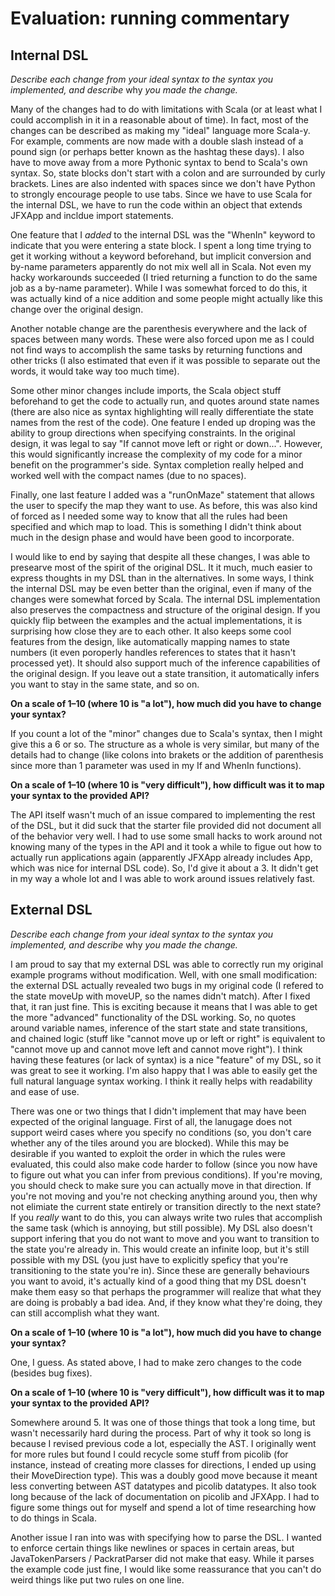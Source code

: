 # Evaluation: running commentary

## Internal DSL

_Describe each change from your ideal syntax to the syntax you implemented, and
describe_ why _you made the change._

Many of the changes had to do with limitations with Scala (or at least what I could accomplish in it in a reasonable about of time). In fact, most of the changes can be described as making my "ideal" language more Scala-y. For example, comments are now made with a double slash instead of a pound sign (or perhaps better known as the hashtag these days). I also have to move away from a more Pythonic syntax to bend to Scala's own syntax. So, state blocks don't start with a colon and are surrounded by curly brackets. Lines are also indented with spaces since we don't have Python to strongly encourage people to use tabs. Since we have to use Scala for the internal DSL, we have to run the code within an object that extends JFXApp and incldue import statements.

One feature that I _added_ to the internal DSL was the "WhenIn" keyword to indicate that you were entering a state block. I spent a long time trying to get it working without a keyword beforehand, but implicit conversion and by-name parameters apparently do not mix well all in Scala. Not even my hacky workarounds succeeded (I tried returning a function to do the same job as a by-name parameter). While I was somewhat forced to do this, it was actually kind of a nice addition and some people might actually like this change over the original design.

Another notable change are the parenthesis everywhere and the lack of spaces between many words. These were also forced upon me as I could not find ways to accomplish the same tasks by returning functions and other tricks (I also estimated that even if it was possible to separate out the words, it would take way too much time).

Some other minor changes include imports, the Scala object stuff beforehand to get the code to actually run, and quotes around state names (there are also nice as syntax highlighting will really differentiate the state names from the rest of the code). One feature I ended up droping was the ability to group directions when specifying constraints. In the original design, it was legal to say "If cannot move left or right or down...". However, this would significantly increase the complexity of my code for a minor benefit on the programmer's side. Syntax completion really helped and worked well with the compact names (due to no spaces).

Finally, one last feature I added was a "runOnMaze" statement that allows the user to specify the map they want to use. As before, this was also kind of forced as I needed some way to know that all the rules had been specified and which map to load. This is something I didn't think about much in the design phase and would have been good to incorporate.

I would like to end by saying that despite all these changes, I was able to presearve most of the spirit of the original DSL. It it much, much easier to express thoughts in my DSL than in the alternatives. In some ways, I think the internal DSL may be even better than the original, even if many of the changes were somewhat forced by Scala. The internal DSL implementation also preserves the compactness and structure of the original design. If you quickly flip between the examples and the actual implementations, it is surprising how close they are to each other. It also keeps some cool features from the design, like automatically mapping names to state numbers (it even poroperly handles references to states that it hasn't processed yet). It should also support much of the inference capabilities of the original design. If you leave out a state transition, it automatically infers you want to stay in the same state, and so on.

**On a scale of 1–10 (where 10 is "a lot"), how much did you have to change your syntax?**

If you count a lot of the "minor" changes due to Scala's syntax, then I might give this a 6 or so. The structure as a whole is very similar, but many of the details had to change (like colons into brakets or the addition of parenthesis since more than 1 parameter was used in my If and WhenIn functions).

**On a scale of 1–10 (where 10 is "very difficult"), how difficult was it to map your syntax to the provided API?**

The API itself wasn't much of an issue compared to implementing the rest of the DSL, but it did suck that the starter file provided did not document all of the behavior very well. I had to use some small hacks to work around not knowing many of the types in the API and it took a while to figue out how to actually run applications again (apparently JFXApp already includes App, which was nice for internal DSL code). So, I'd give it about a 3. It didn't get in my way a whole lot and I was able to work around issues relatively fast.

## External DSL

_Describe each change from your ideal syntax to the syntax you implemented, and
describe_ why _you made the change._

I am proud to say that my external DSL was able to correctly run my original example programs without modification. Well, with one small modification: the external DSL actually revealed two bugs in my original code (I refered to the state moveUp with moveUP, so the names didn't match). After I fixed that, it ran just fine. This is exciting because it means that I was able to get the more "advanced" functionality of the DSL working. So, no quotes around variable names, inference of the start state and state transitions, and chained logic (stuff like "cannot move up or left or right" is equivalent to "cannot move up and cannot move left and cannot move right"). I think having these features (or lack of syntax) is a nice "feature" of my DSL, so it was great to see it working. I'm also happy that I was able to easily get the full natural language syntax working. I think it really helps with readability and ease of use.

There was one or two things that I didn't implement that may have been expected of the original language. First of all, the lanugage does not support weird cases where you specify no conditions (so, you don't care whether any of the tiles around you are blocked). While this may be desirable if you wanted to exploit the order in which the rules were evaluated, this could also make code harder to follow (since you now have to figure out what you can infer from previous conditions). If you're moving, you should check to make sure you can actually move in that direction. If you're not moving and you're not checking anything around you, then why not elimiate the current state entirely or transition directly to the next state? If you _really_ want to do this, you can always write two rules that accomplish the same task (which is annoying, but still possible). My DSL also doesn't support infering that you do not want to move and you want to transition to the state you're already in. This would create an infinite loop, but it's still possible with my DSL (you just have to explicitly speficy that you're transitioning to the state you're in). Since these are generally behaviours you want to avoid, it's actually kind of a good thing that my DSL doesn't make them easy so that perhaps the programmer will realize that what they are doing is probably a bad idea. And, if they know what they're doing, they can still accomplish what they want.

**On a scale of 1–10 (where 10 is "a lot"), how much did you have to change your syntax?**

One, I guess. As stated above, I had to make zero changes to the code (besides bug fixes).

**On a scale of 1–10 (where 10 is "very difficult"), how difficult was it to map your syntax to the provided API?**

Somewhere around 5. It was one of those things that took a long time, but wasn't necessarily hard during the process. Part of why it took so long is because I revised previous code a lot, especially the AST. I originally went for more rules but found I could recycle some stuff from picolib (for instance, instead of creating more classes for directions, I ended up using their MoveDirection type). This was a doubly good move because it meant less converting between AST datatypes and picolib datatypes. It also took long because of the lack of documentation on picolib and JFXApp. I had to figure some things out for myself and spend a lot of time researching how to do things in Scala.

Another issue I ran into was with specifying how to parse the DSL. I wanted to enforce certain things like newlines or spaces in certain areas, but JavaTokenParsers / PackratParser did not make that easy. While it parses the example code just fine, I would like some reassurance that you can't do weird things like put two rules on one line.